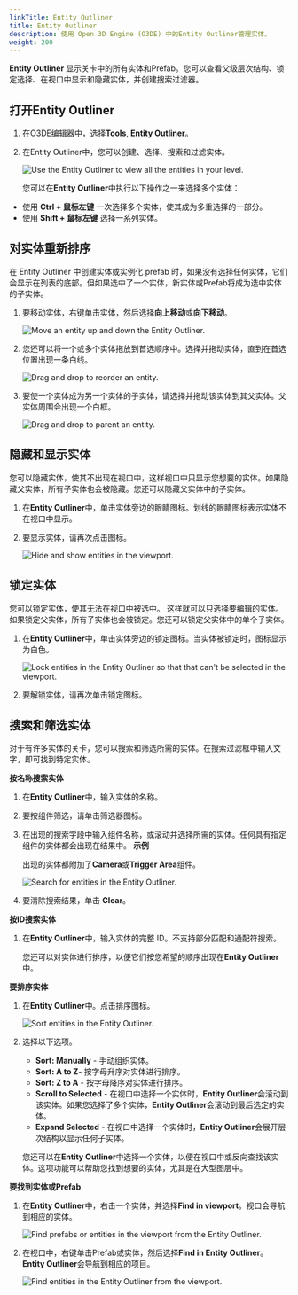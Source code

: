 ```yaml
---
linkTitle: Entity Outliner
title: Entity Outliner
description: 使用 Open 3D Engine (O3DE) 中的Entity Outliner管理实体。
weight: 200
---
```


**Entity Outliner** 显示关卡中的所有实体和Prefab。您可以查看父级层次结构、锁定选择、在视口中显示和隐藏实体，并创建搜索过滤器。

## 打开Entity Outliner

1. 在O3DE编辑器中，选择**Tools**, **Entity Outliner**。

1. 在Entity Outliner中，您可以创建、选择、搜索和过滤实体。

   ![Use the Entity Outliner to view all the entities in your level.](/images/user-guide/editor/interface-entity-outliner.png)

   您可以在**Entity Outliner**中执行以下操作之一来选择多个实体：

- 使用 **Ctrl + 鼠标左键** 一次选择多个实体，使其成为多重选择的一部分。
- 使用 **Shift + 鼠标左键** 选择一系列实体。

## 对实体重新排序

在 Entity Outliner 中创建实体或实例化 prefab 时，如果没有选择任何实体，它们会显示在列表的底部。但如果选中了一个实体，新实体或Prefab将成为选中实体的子实体。

1. 要移动实体，右键单击实体，然后选择**向上移动**或**向下移动**。

     ![Move an entity up and down the Entity Outliner.](/images/user-guide/component/entity_system/component-entity-outliner-reorder.png)

1. 您还可以将一个或多个实体拖放到首选顺序中。选择并拖动实体，直到在首选位置出现一条白线。

     ![Drag and drop to reorder an entity.](/images/user-guide/component/entity_system/component-entity-outliner-reorder-drag-drop.png)

1. 要使一个实体成为另一个实体的子实体，请选择并拖动该实体到其父实体。父实体周围会出现一个白框。

     ![Drag and drop to parent an entity.](/images/user-guide/component/entity_system/component-entity-outliner-parenting-drag-drop.png)

## 隐藏和显示实体

您可以隐藏实体，使其不出现在视口中，这样视口中只显示您想要的实体。如果隐藏父实体，所有子实体也会被隐藏。您还可以隐藏父实体中的子实体。

1. 在**Entity Outliner**中，单击实体旁边的眼睛图标。划线的眼睛图标表示实体不在视口中显示。

1. 要显示实体，请再次点击图标。

     ![Hide and show entities in the viewport.](/images/user-guide/component/entity_system/component-entity-outliner-hiding.png)

## 锁定实体

您可以锁定实体，使其无法在视口中被选中。 这样就可以只选择要编辑的实体。如果锁定父实体，所有子实体也会被锁定。您还可以锁定父实体中的单个子实体。

1. 在**Entity Outliner**中，单击实体旁边的锁定图标。当实体被锁定时，图标显示为白色。

     ![Lock entities in the Entity Outliner so that that can't be selected in the viewport.](/images/user-guide/component/entity_system/component-entity-outliner-locking.png)

1. 要解锁实体，请再次单击锁定图标。

## 搜索和筛选实体

对于有许多实体的关卡，您可以搜索和筛选所需的实体。在搜索过滤框中输入文字，即可找到特定实体。

**按名称搜索实体**

1. 在**Entity Outliner**中，输入实体的名称。

1. 要按组件筛选，请单击筛选器图标。

1. 在出现的搜索字段中输入组件名称，或滚动并选择所需的实体。任何具有指定组件的实体都会出现在结果中。
**示例**

     出现的实体都附加了**Camera**或**Trigger Area**组件。

     ![Search for entities in the Entity Outliner.](/images/shared/shared-entity-outliner-search-filter.png)

1. 要清除搜索结果，单击 **Clear**。

**按ID搜索实体**

1. 在**Entity Outliner**中，输入实体的完整 ID。不支持部分匹配和通配符搜索。

   您还可以对实体进行排序，以便它们按您希望的顺序出现在**Entity Outliner**中。

**要排序实体**

1. 在**Entity Outliner**中。点击排序图标。

     ![Sort entities in the Entity Outliner.](/images/shared/shared-entity-outliner-sort-filter.png)

1. 选择以下选项。

     - **Sort: Manually** - 手动组织实体。
     - **Sort: A to Z**- 按字母升序对实体进行排序。
     - **Sort: Z to A** - 按字母降序对实体进行排序。
     - **Scroll to Selected** - 在视口中选择一个实体时，**Entity Outliner**会滚动到该实体。如果您选择了多个实体，**Entity Outliner**会滚动到最后选定的实体。
     - **Expand Selected** - 在视口中选择一个实体时，**Entity Outliner**会展开层次结构以显示任何子实体。

   您还可以在**Entity Outliner**中选择一个实体，以便在视口中或反向查找该实体。这项功能可以帮助您找到想要的实体，尤其是在大型图层中。

**要找到实体或Prefab**

1. 在**Entity Outliner**中，右击一个实体，并选择**Find in viewport**。视口会导航到相应的实体。

     ![Find prefabs or entities in the viewport from the Entity Outliner.](/images/shared/shared-search-find-in-outliner.png)

1. 在视口中，右键单击Prefab或实体，然后选择**Find in Entity Outliner**。**Entity Outliner**会导航到相应的项目。

     ![Find entities in the Entity Outliner from the viewport.](/images/shared/shared-viewport-search-find-in-outliner.png)
